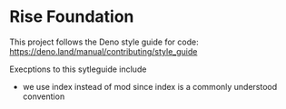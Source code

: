 # Rise Foundation

This project follows the Deno style guide for code: https://deno.land/manual/contributing/style_guide

Execptions to this sytleguide include

-   we use index instead of mod since index is a commonly understood convention
